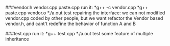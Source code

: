 ###vendor.h vendor.cpp paste.cpp
run it:
	*g++ -c vendor.cpp
	*g++ paste.cpp vendor.o
	*./a.out
test repairing the interface: we can not modified vendor.cpp coded by other people, but we want refactor the Vendor based vendor.h, and cant't redefine the behavior of function A and B 

###test.cpp
run it:
	*g++ test.cpp
	*./a.out
test some feature of multiple inheritance
